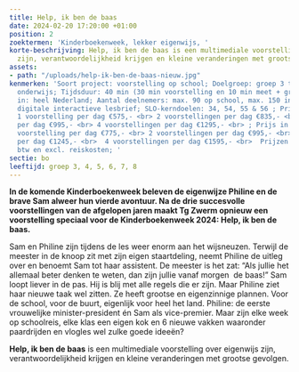 ```yaml
---
title: Help, ik ben de baas
date: 2024-02-20 17:20:00 +01:00
position: 2
zoektermen: 'Kinderboekenweek, lekker eigenwijs, '
korte-beschrijving: Help, ik ben de baas is een multimediale voorstelling over eigenwijs
  zijn, verantwoordelijkheid krijgen en kleine veranderingen met grootse gevolgen.
assets:
- path: "/uploads/help-ik-ben-de-baas-nieuw.jpg"
kenmerken: 'Soort project: voorstelling op school; Doelgroep: groep 3 t/m 8 ook speciaal
  onderwijs; Tijdsduur: 40 min (30 min voorstelling en 10 min meet + greet); Aangeboden
  in: heel Nederland; Aantal deelnemers: max. 90 op school, max. 150 in theater; Lesmateriaal:
  digitale interactieve lesbrief; SLO-kerndoelen: 34, 54, 55 & 56 ; Prijs op school:
  1 voorstelling per dag €575,- <br> 2 voorstellingen per dag €835,- <br> 3 voorstellingen
  per dag €995,- <br> 4 voorstellingen per dag €1295,- <br> ; Prijs in theater: 1
  voorstelling per dag €775,- <br> 2 voorstellingen per dag €995,- <br> 3 voorstellingen
  per dag €1245,- <br>  4 voorstellingen per dag €1595,- <br>  Prijzen zijn excl.
  btw en excl. reiskosten; '
sectie: bo
leeftijd: groep 3, 4, 5, 6, 7, 8
---
```


**In de komende Kinderboekenweek beleven de eigenwijze Philine en de brave Sam alweer hun vierde avontuur. Na de drie succesvolle voorstellingen van de afgelopen jaren maakt Tg Zwerm opnieuw een voorstelling speciaal voor de Kinderboekenweek 2024: Help, ik ben de baas.**

Sam en Philine zijn tijdens de les weer enorm aan het wijsneuzen. Terwijl de meester in de knoop zit met zijn eigen staartdeling, neemt Philine de uitleg over en benoemt Sam tot haar assistent. De meester is het zat: “Als jullie het allemaal beter denken te weten, dan zijn jullie vanaf morgen  de baas!” Sam loopt liever in de pas. Hij is blij met alle regels die er zijn. Maar Philine ziet haar nieuwe taak wel zitten. Ze heeft grootse en eigenzinnige plannen. Voor de school, voor de buurt, eigenlijk voor heel het land. Philine: de eerste vrouwelijke minister-president én Sam als vice-premier. Maar zijn elke week op schoolreis, elke klas een eigen kok en 6 nieuwe vakken waaronder paardrijden en vlogles wel zulke goede ideeën?

**Help, ik ben de baas** is een multimediale voorstelling over eigenwijs zijn, verantwoordelijkheid krijgen en kleine veranderingen met grootse gevolgen.